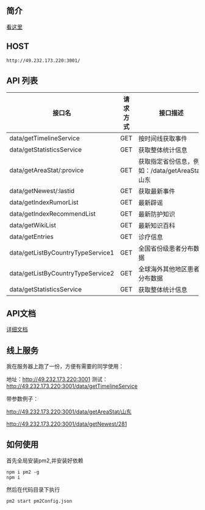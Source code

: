 ## 简介

[看这里](https://juejin.im/post/5e2c6a6e51882526b757cf2e)

## HOST

    http://49.232.173.220:3001/


## API 列表

| 接口名                     |请求方式  | 接口描述                                       |
| -------------------------- | ------ | ---------------------------------------------- |
| data/getTimelineService  | GET | 按时间线获取事件                               |
| data/getStatisticsService | GET | 获取整体统计信息                               |
| data/getAreaStat/:provice | GET | 获取指定省份信息，例如：/data/getAreaStat/山东 |
| data/getNewest/:lastid    | GET | 获取最新事件                                   |
| data/getIndexRumorList | GET | 最新辟谣 |
| data/getIndexRecommendList | GET | 最新防护知识 |
| data/getWikiList | GET | 最新知识百科 |
| data/getEntries | GET | 诊疗信息 |
| data/getListByCountryTypeService1 | GET | 全国省份级患者分布数据 |
| data/getListByCountryTypeService2 | GET | 全球海外其他地区患者分布数据 |
| data/getStatisticsService | GET | 获取整体统计信息 |

## API文档
[详细文档](https://programmerauthor.github.io/spread-information-docs/)

## 线上服务
我在服务器上跑了一份，方便有需要的同学使用：

地址：http://49.232.173.220:3001
测试：http://49.232.173.220:3001/data/getTimelineService

带参数例子：

http://49.232.173.220:3001/data/getAreaStat/山东

http://49.232.173.220:3001/data/getNewest/281

## 如何使用

首先全局安装pm2,并安装好依赖
```
npm i pm2 -g
npm i
```
然后在代码目录下执行
```
pm2 start pm2Config.json
```